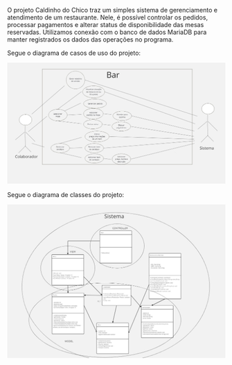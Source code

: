 O projeto Caldinho do Chico traz um simples sistema de gerenciamento e atendimento de um restaurante. Nele, é possível controlar os pedidos, processar pagamentos e alterar status de disponibilidade das mesas reservadas. Utilizamos conexão com o banco de dados MariaDB para manter registrados os dados das operações no programa. 

Segue o diagrama de casos de uso do projeto:

<img src="Diagrama de Casos de Uso.jpg" alt="Diagrama de casos de uso">






Segue o diagrama de classes do projeto:

<img src="Diagrama UML (Caldinho do Chico) (2).jpg" alt="Diagrama de classes">
